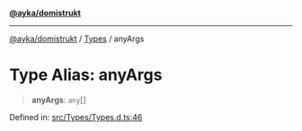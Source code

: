 [**@ayka/domistrukt**](../../../README.md)

***

[@ayka/domistrukt](../../../globals.md) / [Types](../README.md) / anyArgs

# Type Alias: anyArgs

> **anyArgs**: `any`[]

Defined in: [src/Types/Types.d.ts:46](https://github.com/AndreyMork/domistrukt/blob/8b5cf3c2b6165986c4aa42ad9bdd7f6c43c22c84/src/Types/Types.d.ts#L46)
